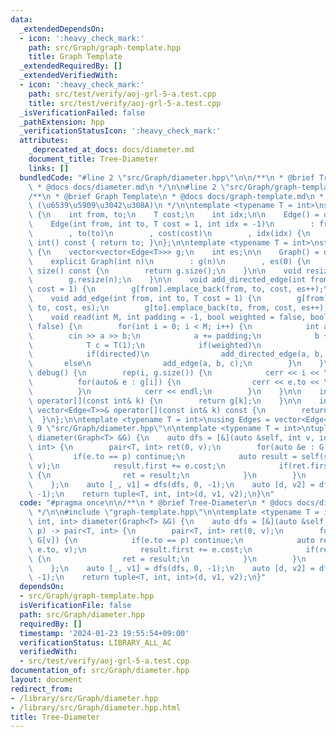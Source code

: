 ```yaml
---
data:
  _extendedDependsOn:
  - icon: ':heavy_check_mark:'
    path: src/Graph/graph-template.hpp
    title: Graph Template
  _extendedRequiredBy: []
  _extendedVerifiedWith:
  - icon: ':heavy_check_mark:'
    path: src/test/verify/aoj-grl-5-a.test.cpp
    title: src/test/verify/aoj-grl-5-a.test.cpp
  _isVerificationFailed: false
  _pathExtension: hpp
  _verificationStatusIcon: ':heavy_check_mark:'
  attributes:
    _deprecated_at_docs: docs/diameter.md
    document_title: Tree-Diameter
    links: []
  bundledCode: "#line 2 \"src/Graph/diameter.hpp\"\n\n/**\n * @brief Tree-Diameter\n\
    \ * @docs docs/diameter.md\n */\n\n#line 2 \"src/Graph/graph-template.hpp\"\n\n\
    /**\n * @brief Graph Template\n * @docs docs/graph-template.md\n * @cite https://github.com/ei1333/library/blob/master/graph/graph-template.hpp\
    \ (\u6539\u5909\u3042\u308A)\n */\n\ntemplate <typename T = int>\nstruct Edge\
    \ {\n    int from, to;\n    T cost;\n    int idx;\n\n    Edge() = default;\n\n\
    \    Edge(int from, int to, T cost = 1, int idx = -1)\n        : from(from)\n\
    \        , to(to)\n        , cost(cost)\n        , idx(idx) {\n    }\n\n    operator\
    \ int() const { return to; }\n};\n\ntemplate <typename T = int>\nstruct Graph\
    \ {\n    vector<vector<Edge<T>>> g;\n    int es;\n\n    Graph() = default;\n\n\
    \    explicit Graph(int n)\n        : g(n)\n        , es(0) {\n    }\n\n    size_t\
    \ size() const {\n        return g.size();\n    }\n\n    void resize(int n) {\n\
    \        g.resize(n);\n    }\n\n    void add_directed_edge(int from, int to, T\
    \ cost = 1) {\n        g[from].emplace_back(from, to, cost, es++);\n    }\n\n\
    \    void add_edge(int from, int to, T cost = 1) {\n        g[from].emplace_back(from,\
    \ to, cost, es);\n        g[to].emplace_back(to, from, cost, es++);\n    }\n\n\
    \    void read(int M, int padding = -1, bool weighted = false, bool directed =\
    \ false) {\n        for(int i = 0; i < M; i++) {\n            int a, b;\n    \
    \        cin >> a >> b;\n            a += padding;\n            b += padding;\n\
    \            T c = T(1);\n            if(weighted)\n                cin >> c;\n\
    \            if(directed)\n                add_directed_edge(a, b, c);\n     \
    \       else\n                add_edge(a, b, c);\n        }\n    }\n\n    void\
    \ debug() {\n        rep(i, g.size()) {\n            cerr << i << \": \";\n  \
    \          for(auto& e : g[i]) {\n                cerr << e.to << \", \";\n  \
    \          }\n            cerr << endl;\n        }\n    }\n\n    inline vector<Edge<T>>&\
    \ operator[](const int& k) {\n        return g[k];\n    }\n\n    inline const\
    \ vector<Edge<T>>& operator[](const int& k) const {\n        return g[k];\n  \
    \  }\n};\n\ntemplate <typename T = int>\nusing Edges = vector<Edge<T>>;\n#line\
    \ 9 \"src/Graph/diameter.hpp\"\n\ntemplate <typename T = int>\ntuple<T, int, int>\
    \ diameter(Graph<T> &G) {\n    auto dfs = [&](auto &self, int v, int p) -> pair<T,\
    \ int> {\n        pair<T, int> ret(0, v);\n        for(auto &e : G[v]) {\n   \
    \         if(e.to == p) continue;\n            auto result = self(self, e.to,\
    \ v);\n            result.first += e.cost;\n            if(ret.first < result.first)\
    \ {\n                ret = result;\n            }\n        }\n        return ret;\n\
    \    };\n    auto [_, v1] = dfs(dfs, 0, -1);\n    auto [d, v2] = dfs(dfs, v1,\
    \ -1);\n    return tuple<T, int, int>(d, v1, v2);\n}\n"
  code: "#pragma once\n\n/**\n * @brief Tree-Diameter\n * @docs docs/diameter.md\n\
    \ */\n\n#include \"graph-template.hpp\"\n\ntemplate <typename T = int>\ntuple<T,\
    \ int, int> diameter(Graph<T> &G) {\n    auto dfs = [&](auto &self, int v, int\
    \ p) -> pair<T, int> {\n        pair<T, int> ret(0, v);\n        for(auto &e :\
    \ G[v]) {\n            if(e.to == p) continue;\n            auto result = self(self,\
    \ e.to, v);\n            result.first += e.cost;\n            if(ret.first < result.first)\
    \ {\n                ret = result;\n            }\n        }\n        return ret;\n\
    \    };\n    auto [_, v1] = dfs(dfs, 0, -1);\n    auto [d, v2] = dfs(dfs, v1,\
    \ -1);\n    return tuple<T, int, int>(d, v1, v2);\n}"
  dependsOn:
  - src/Graph/graph-template.hpp
  isVerificationFile: false
  path: src/Graph/diameter.hpp
  requiredBy: []
  timestamp: '2024-01-23 19:55:54+09:00'
  verificationStatus: LIBRARY_ALL_AC
  verifiedWith:
  - src/test/verify/aoj-grl-5-a.test.cpp
documentation_of: src/Graph/diameter.hpp
layout: document
redirect_from:
- /library/src/Graph/diameter.hpp
- /library/src/Graph/diameter.hpp.html
title: Tree-Diameter
---
```

